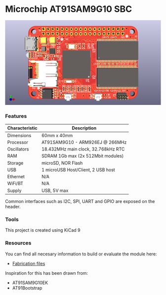 # Microchip AT91SAM9G10 SBC

![board_render](/docs/assets/front.png)


### Features

| Characteristic | Description |
| --- | --- |
| Dimensions | 60mm x 40mm |
| Processor | AT91SAM9G10 - ARM926EJ @ 266MHz |
| Oscillators |  18.432MHz main clock, 32.768kHz RTC |
| RAM | SDRAM 1Gb max (2x 512Mbit modules) |
| Storage | microSD, NOR Flash |
| USB | 1 microUSB Host/Client, 2 USB host |
| Ethernet | N/A |
| WiFi/BT | N/A |
| Supply | USB, 5V max |

Common interfaces such as I2C, SPI, UART and GPIO are exposed on the header.


### Tools

 This project is created using KiCad 9

### Resources

You can find all necesary information to build or evaluate the module here:
   - [Fabrication files](https://github.com/vd-rd/sbc_at91sam9g10/releases)


Inspiration for this has been drawn from:
* AT91SAM9G10EK 
* AT91Bootstrap

